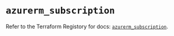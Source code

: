 # `azurerm_subscription`

Refer to the Terraform Registory for docs: [`azurerm_subscription`](https://registry.terraform.io/providers/hashicorp/azurerm/3.62.1/docs/resources/subscription).
